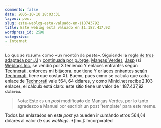 ```yaml
---
comments: false
date: 2005-10-10 18:03:31
layout: post
slug: este-weblog-esta-valuado-en-118743792
title: Este weblog está valuado en $1.187.437,92
wordpress_id: 2598
categories:
- Internet
---
```


Lo que se resume como «un montón de pasta». Siguiendo la [regla de tres](http://www.tnl.net/blog/entry/Doing_the_numbers_on_the_AOL-WeblogsInc_deal) [adaptada por JJ](http://atalaya.blogalia.com/historias/33679) y [continuada por pJorge](http://pjorge.com/archivo/2005/10/10/12:08:55/), [Mangas Verdes](http://www.proyectoisla.com/mangasverdes/?p=1175), [Jasp](http://jasp.bitacoras.com/archives/cuanto_vale_mi_bitacora.html) (si [Weblogs Inc.](http://www.weblogsinc.com/) se vendió por X teniendo Y enlaces entrantes según [Technorati](http://technorati.com/), entonces mi bitácora, que tiene Y enlaces entrantes [según Technorati](http://www.technorati.com/search/minid.net), tiene que costar X). Bueno, pues como se calcula que cada enlace de [Technorati](http://www.technorati.com) vale 564, 64 dólares, y como Minid.net recibe 2.103 enlaces, el cálculo está claro: este sitio tiene un valor de 1.187.437,92 dólares.





> Nota: Este es un _post_ modificado de Mangas Verdes, por lo tanto agradezco a Manuel por escribir un post "template" para este meme.





Todos los enlazados en este _post_ ya pueden ir sumándo otros 564,64 dólares al valor de sus _weblogs_.
  *[Inc.]: Incorporated
